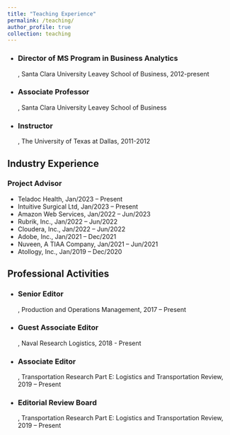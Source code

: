 ```yaml
---
title: "Teaching Experience"
permalink: /teaching/
author_profile: true
collection: teaching
---
```

</div>   
    <ul>
        <li>
            <h3>Director of MS Program in Business Analytics</h3>, Santa Clara University Leavey School of Business, 2012-present</span>
        </li>
        <li>
            <h3>Associate Professor</h3>, Santa Clara University Leavey School of Business</span>
        </li>
        <li>
            <h3>Instructor</h3>
            <span>, The University of Texas at Dallas, 2011-2012</span>
        </li>
    </ul>
</div>
</div>
    <h2>Industry Experience</h2>
    <h3>Project Advisor</h3>
    <ul>
        <li>Teladoc Health, Jan/2023 – Present</li>
        <li>Intuitive Surgical Ltd, Jan/2023 – Present</li>
        <li>Amazon Web Services, Jan/2022 – Jun/2023</li>
        <li>Rubrik, Inc., Jan/2022 – Jun/2022</li>
        <li>Cloudera, Inc., Jan/2022 – Jun/2022</li>
        <li>Adobe, Inc., Jan/2021 – Dec/2021</li>
        <li>Nuveen, A TIAA Company, Jan/2021 – Jun/2021</li>
        <li>Atollogy, Inc., Jan/2019 – Dec/2020</li>
    </ul>
</div>
</div>
    <h2>Professional Activities</h2>
    <ul>
        <li>
            <h3>Senior Editor</h3>
            <span>, Production and Operations Management, 2017 – Present</span>
        </li>
        <li>
            <h3>Guest Associate Editor</h3>
            <span>, Naval Research Logistics, 2018 - Present</span>
        </li>
        <li>
            <h3>Associate Editor</h3>
            <span>, Transportation Research Part E: Logistics and Transportation Review, 2019 – Present</span>
        </li>
        <li>
            <h3>Editorial Review Board</h3>
            <span>, Transportation Research Part E: Logistics and Transportation Review, 2019 – Present</span>
        </li>
    </ul>
</div>
